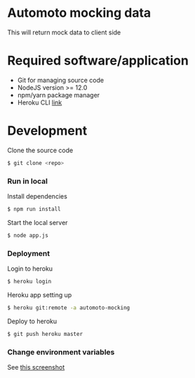 # Automoto mocking data

This will return mock data to client side

# Required software/application

  - Git for managing source code
  - NodeJS version >= 12.0
  - npm/yarn package manager
  - Heroku CLI [link](https://devcenter.heroku.com/articles/heroku-command-line)
 
# Development
Clone the source code
```sh
$ git clone <repo>
```
### Run in local
Install dependencies
```sh
$ npm run install
```
Start the local server
```sh
$ node app.js
```
### Deployment
Login to heroku
```sh
$ heroku login
```
Heroku app setting up
```sh
$ heroku git:remote -a automoto-mocking
```
Deploy to heroku
```sh
$ git push heroku master
```

### Change environment variables
See [this screenshot](https://i.imgur.com/WOtY7Ej.png)
